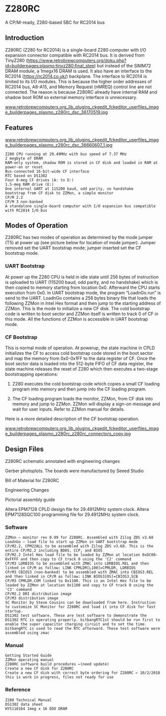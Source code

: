 # Z280RC
A CP/M-ready, Z280-based SBC for RC2014 bus
## Introduction

Z280RC (Z280 for RC2014) is a single-board Z280 computer with I/O expansion connector compatible with RC2014 bus. It is derived from TinyZ280 (https://www.retrobrewcomputers.org/doku.php?id=builderpages:plasmo:tinyz280:final_step) but instead of the SIMM72 DRAM module, a 1megx16 DRAM is used. It also have an interface to the RC2014 (https://rc2014.co.uk/) backplane. The interface to RC2014 is limited to its I/O modules. This is because the higher order addresses of RC2014 bus, A8-A15, and Memory Request (nMREQ) control line are not connected. The reason is because Z280RC already have internal RAM and shadow boot ROM so external memory interface is unnecessary.

www.retrobrewcomputers.org_lib_plugins_ckgedit_fckeditor_userfiles_image_builderpages_plasmo_z280rc_dsc_36170519.jpg
## Features

www.retrobrewcomputers.org_lib_plugins_ckgedit_fckeditor_userfiles_image_builderpages_plasmo_z280rc_dsc_36660607_1.jpg

    Z280 CPU running at 29.49MHz with bus speed of 7.37 MHz
    2 megbyte of DRAM
    RAM-only system, shadow ROM is stored in CF disk and loaded in RAM at power-on or reset
    Bus-connected 16-bit-wide CF interface
    RTC based on DS1302
    Four 8-meg CF drives (A: to D:)
    1.5-meg RAM drive (E:)
    One internal UART at 115200 baud, odd parity, no handshake
    bootstrap from CF disk to ZZMon, a simple monitor
    CP/M 2.2
    CP/M 3 non-banked
    A standalone single-board computer with I/O expansion bus compatible with RC2014 I/O bus

## Modes of Operation

Z280RC has two modes of operation as determined by the mode jumper (T5) at power up (see picture below for location of mode jumper). Jumper removed set the UART bootstrap mode; jumper inserted set the CF bootstrap mode.
### UART Bootstrap

At power up the Z280 CPU is held in idle state until 256 bytes of instruction is uploaded to UART (115200 baud, odd parity, and no handshake) which is then copied to memory starting from location 0x0. Afterward the CPU starts execution from 0x0. In UART bootstrap mode, the program “LoadnGo.run” is send to the UART. LoadnGo contains a 256 bytes binary file that loads the following ZZMon in Intel Hex format and then jump to the starting address of ZZMon. This is the mode to initialize a new CF disk. The cold bootstrap code is written to boot sector and ZZMon itself is written to track 0 of CF in this mode. All the functions of ZZMon is accessible in UART bootstrap mode.
### CF Bootstrap

This is normal mode of operation. At powerup, the state machine in CPLD initializes the CF to access cold bootstrap code stored in the boot sector and map the memory from 0x0-0x1FF to the data register of CF. Once the boot sector data is loaded into the 512-byte FIFO of CF data register, the state machine releases the reset of Z280 which then executes a two-stage bootstrapping operations:

1. Z280 executes the cold bootstrap code which copies a small CF loading program into memory and then jump into the CF loading program.

2. The CF loading program loads the monitor, ZZMon, from CF disk into memory and jump to ZZMon. ZZMon will display a sign-on message and wait for user inputs. Refer to ZZMon manual for details.

Here is a more detailed description of the CF bootstrap operation.

www.retrobrewcomputers.org_lib_plugins_ckgedit_fckeditor_userfiles_image_builderpages_plasmo_z280rc_z280rc_connectors_copy.jpg
## Design Files

Z280RC schematic annotated with engineering changes

Gerber photoplots. The boards were manufactured by Seeed Studio

Bill of Material for Z280RC

Engineering Changes

Pictorial assembly guide

Altera EPM7128 CPLD design file for 29.4912MHz system clock. Altera EPM7128SQC100 programming file for 29.4912MHz system clock.

### Software

    ZZMon – monitor rev 0.99 for Z280RC. Assembled with Zilog ZDS v3.68
    LoadnGo – load file to start up ZZMon in UART bootstrap mode
    CP/M2.2, CPM22ALL to be assembled with Zilog ZDS v3.68. This is the entire CP/M2.2 including BDOS, CCP, and BIOS
    CP/M2.2 Intel Hex load file to be loaded by ZZMon at location 0xDC00-0xFFFF and then copy to CF track 0 using the 'C2' command
    CP/M3 LDRBIOS to be assembled with ZMAC into LDRBIOS.REL and then linked in CP/M as follow: LINK CPMLDR[L100]=CPMLDR, LDRBIOS
    CP/M3 CBIOS3 (non-banked) to be assembled with ZMAC into CBIOS3.REL and then linked in CP/M as follow: LINK BIOS3[OS]=CBIOS3,SCB
    CP/M3 CPMLDR.COM linked to 0x1100. This is an Intel Hex file to be loaded by ZZMon at location 0x1100 and copy to CF track 0 using the 'C3' command
    CP/M2.2 DRI distribution image
    CP/M3 distribution image
    SC Monitor by Steve Cousins can be downloaded from here. Instruction to customize SC Monitor for Z280RC and load it into CF disk for fast startup.
    DS1302 test software. These are test software to demonstrate the DS1302 RTC is operating properly. bitbangRTC1st should be run first to enable the super capacitor charging circuit and to set the time. bitbangRTC is used to read the RTC afterward. These test software were assembled using zmac

### Manual

    Getting Started Guide
    ZZMon operating manual
    Z280RC software build procedures ←(need update)
    Create a new CF disk for Z280RC
    Create a new CF disk with correct byte ordering for Z280RC ← 10/2/2018 this is work in progress, files not ready for use

### Reference

    Z280 Technical Manual
    DS1302 data sheet
    HY5118164 1meg x 16 EDO DRAM

